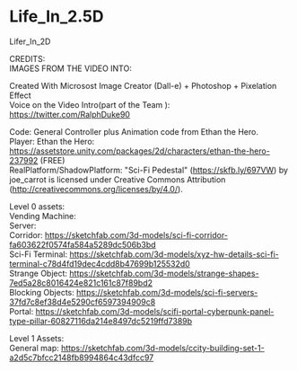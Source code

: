 # Life_In_2.5D
Lifer_In_2D

CREDITS:<br />
IMAGES FROM THE VIDEO INTO:<br />

Created With Microsost Image Creator (Dall-e) + Photoshop  + Pixelation Effect<br />
Voice on the Video Intro(part of the Team ): https://twitter.com/RalphDuke90<br />


Code: General Controller plus Animation code from Ethan the Hero.<br />
Player: Ethan the Hero: https://assetstore.unity.com/packages/2d/characters/ethan-the-hero-237992 (FREE)<br />
RealPlatform/ShadowPlatform: "Sci-Fi Pedestal" (https://skfb.ly/697VW) by joe_carrot is licensed under Creative Commons Attribution (http://creativecommons.org/licenses/by/4.0/).<br />

Level 0 assets:<br />
Vending Machine:<br />
Server:<br />
Corridor: https://sketchfab.com/3d-models/sci-fi-corridor-fa603622f0574fa584a5289dc506b3bd<br />
Sci-Fi Terminal: https://sketchfab.com/3d-models/xyz-hw-details-sci-fi-terminal-c78d4fd19dec4cdd8b47699b125532d0<br />
Strange Object: https://sketchfab.com/3d-models/strange-shapes-7ed5a28c8016424e821c161c87f89bd2<br />
Blocking Objects: https://sketchfab.com/3d-models/sci-fi-servers-37fd7c8ef38d4e5290cf6597394909c8<br />
Portal: https://sketchfab.com/3d-models/scifi-portal-cyberpunk-panel-type-pillar-60827116da214e8497dc5219ffd7389b<br />

Level 1 Assets:<br />
General map: https://sketchfab.com/3d-models/ccity-building-set-1-a2d5c7bfcc2148fb8994864c43dfcc97<br />


